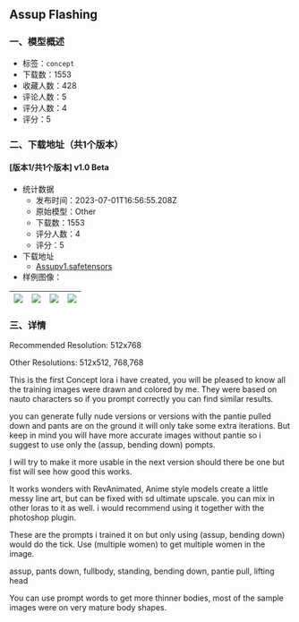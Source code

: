 ## Assup Flashing
### 一、模型概述

- 标签：`concept`
- 下载数：1553
- 收藏人数：428
- 评论人数：5
- 评分人数：4
- 评分：5

### 二、下载地址（共1个版本）

#### [版本1/共1个版本] v1.0 Beta

- 统计数据
  - 发布时间：2023-07-01T16:56:55.208Z
  - 原始模型：Other
  - 下载数：1553
  - 评分人数：4
  - 评分：5
- 下载地址
  - [Assupv1.safetensors](https://civitai.com/api/download/models/108111)
- 样例图像：

| <img src="https://image.civitai.com/xG1nkqKTMzGDvpLrqFT7WA/3783e13e-8cb3-43cb-8ede-a1d3505877a2/width=450/1386100.jpeg" /> | <img src="https://image.civitai.com/xG1nkqKTMzGDvpLrqFT7WA/9ae23ba3-7c41-46cc-8c4f-fbd00ddfa0d7/width=450/1362198.jpeg" /> | <img src="https://image.civitai.com/xG1nkqKTMzGDvpLrqFT7WA/25915f69-b018-49aa-8e58-bfed8d424c3a/width=450/1361497.jpeg" /> | <img src="https://image.civitai.com/xG1nkqKTMzGDvpLrqFT7WA/69cdb862-e368-4d1c-aa2d-133743728257/width=450/1361001.jpeg" /> |
| ---- | ---- | ---- | ---- |


### 三、详情
<p>Recommended Resolution: 512x768</p><p>Other Resolutions: 512x512, 768,768</p><p></p><p>This is the first Concept lora i have created, you will be pleased to know all the training images were drawn and colored by me. They were based on nauto characters so if you prompt correctly you can find similar results.</p><p>you can generate fully nude versions or versions with the pantie pulled down and pants are on the ground it will only take some extra iterations. But keep in mind you will have more accurate images without pantie so i suggest to use only the (assup, bending down) pompts.</p><p>I will try to make it more usable in the next version should there be one but fist will see how good this works.</p><p>It works wonders with RevAnimated, Anime style models create a little messy line art, but can be fixed with sd ultimate upscale. you can mix in other loras to it as well. i would recommend using it together with the photoshop plugin.</p><p></p><p>These are the prompts i trained it on but only using (assup, bending down) would do the tick. Use (multiple women) to get multiple women in the image.</p><p>assup, pants down, fullbody, standing, bending down, pantie pull, lifting head</p><p></p><p>You can use prompt words to get more thinner bodies, most of the sample images were on very mature body shapes.</p><p></p>